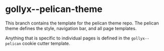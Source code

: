 # gollyx--pelican-theme

This branch contains the template for the pelican theme repo.
The pelican theme defines the style, navigation bar, and all
page templates.

Anything that is specific to individual pages is defined in the
`gollyx--pelican` cookie cutter template.
